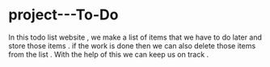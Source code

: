 # project---To-Do
In this todo list website , we make a list of items that we have to do later and store those items . if the  work is done then we can also delete those items from the list .
With the help of this we can keep us on track .
